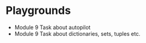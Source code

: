 # Playgrounds
- Module 9
 Task about autopilot
- Module 9
 Task about dictionaries, sets, tuples etc.  
